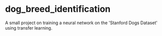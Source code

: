 # dog_breed_identification

A small project on training a neural network on the 'Stanford Dogs Dataset' using transfer learning.
